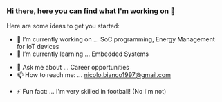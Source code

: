 ### Hi there, here you can find what I'm working on 👋



Here are some ideas to get you started:

- 🔭 I’m currently working on ... SoC programming, Energy Management for IoT devices
- 🌱 I’m currently learning ... Embedded Systems
<!-- - 👯 I’m looking to collaborate on ...  
- 🤔 I’m looking for help with ... -->
- 💬 Ask me about ... Career opportunities
- 📫 How to reach me: ... nicolo.bianco1997@gmail.com
<!-- - 😄 Pronouns: ... -->
- ⚡ Fun fact: ... I'm very skilled in football! (No I'm not)

